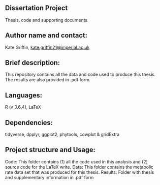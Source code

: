 Dissertation Project
   ---------------------
   Thesis, code and supporting documents.
   
   Author name and contact: 
   -----------------------
   Kate Griffin, kate.griffin21@imperial.ac.uk

   Brief description:
   ------------------
   This repository contains all the data and code used to produce this thesis. The results are also provided in .pdf form.

   Languages: 
   ---------
   R (v 3.6.4), LaTeX
   
   Dependencies:
   -------------
   tidyverse, dpplyr, ggplot2, phytools, cowplot & gridExtra


   Project structure and Usage: 
   ---------------------------
   Code: This folder contains (1) all the code used in this analysis and (2) source code for the LaTeX write.
   Data: This folder contains the metabolic rate data set that was produced for this thesis. 
   Results: Folder with thesis and supplementary information in .pdf form
